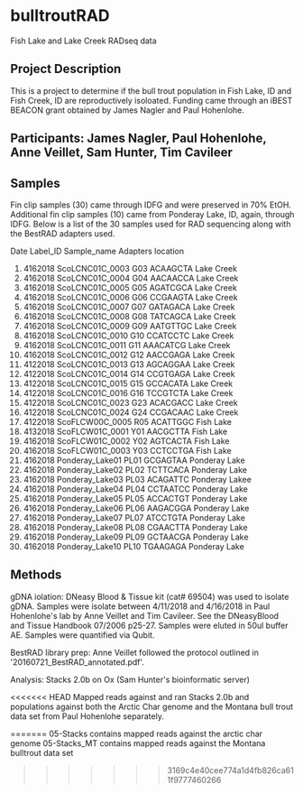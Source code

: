 # bulltroutRAD
Fish Lake and Lake Creek RADseq data

## Project Description
This is a project to determine if the bull trout population in Fish Lake, ID and Fish Creek, ID are reproductively isoloated.
Funding came through an iBEST BEACON grant obtained by James Nagler and Paul Hohenlohe. 

## Participants: James Nagler, Paul Hohenlohe, Anne Veillet, Sam Hunter, Tim Cavileer

## Samples
Fin clip samples (30) came through IDFG and were preserved in 70% EtOH.
Additional fin clip samples (10) came from Ponderay Lake, ID, again, through IDFG. Below is a list of the 30 samples used for RAD sequencing along with the BestRAD adapters used.

Date	Label_ID	Sample_name	Adapters	location
1. 4162018	ScoLCNC01C_0003	G03	ACAAGCTA	Lake Creek
2. 4162018	ScoLCNC01C_0004	G04	AACAACCA	Lake Creek
3. 4162018	ScoLCNC01C_0005	G05	AGATCGCA	Lake Creek
4. 4162018	ScoLCNC01C_0006	G06	CCGAAGTA	Lake Creek
5. 4162018	ScoLCNC01C_0007	G07	GATAGACA	Lake Creek
6. 4162018	ScoLCNC01C_0008	G08	TATCAGCA	Lake Creek
7. 4162018	ScoLCNC01C_0009	G09	AATGTTGC	Lake Creek
8. 4162018	ScoLCNC01C_0010	G10	CCATCCTC	Lake Creek
9. 4162018	ScoLCNC01C_0011	G11	AAACATCG	Lake Creek
10. 4162018	ScoLCNC01C_0012	G12	AACCGAGA	Lake Creek
11. 4122018	ScoLCNC01C_0013	G13	AGCAGGAA	Lake Creek
12. 4122018	ScoLCNC01C_0014	G14	CCGTGAGA	Lake Creek
13. 4122018	ScoLCNC01C_0015	G15	GCCACATA	Lake Creek
14. 4122018	ScoLCNC01C_0016	G16	TCCGTCTA	Lake Creek
15. 4122018	ScoLCNC01C_0023	G23	ACACGACC	Lake Creek
16. 4122018	ScoLCNC01C_0024	G24	CCGACAAC	Lake Creek
17. 4122018	ScoFLCW00C_0005	R05	ACATTGGC	Fish Lake
18. 4132018	ScoFLCW01C_0001	Y01	AACGCTTA	Fish Lake
19. 4162018	ScoFLCW01C_0002	Y02	AGTCACTA	Fish Lake
20. 4162018	ScoFLCW01C_0003	Y03	CCTCCTGA	Fish Lake
21. 4162018	Ponderay_Lake01	PL01	GCGAGTAA	Ponderay Lake
22. 4162018	Ponderay_Lake02	PL02	TCTTCACA	Ponderay Lake
23. 4162018	Ponderay_Lake03	PL03	ACAGATTC	Ponderay Lakee
24. 4162018	Ponderay_Lake04	PL04	CCTAATCC	Ponderay Lake
25. 4162018	Ponderay_Lake05	PL05	ACCACTGT	Ponderay Lake
26. 4162018	Ponderay_Lake06	PL06	AAGACGGA	Ponderay Lake
27. 4162018	Ponderay_Lake07	PL07	ATCCTGTA	Ponderay Lake
28. 4162018	Ponderay_Lake08	PL08	CGAACTTA	Ponderay Lake
29. 4162018	Ponderay_Lake09	PL09	GCTAACGA	Ponderay Lake
30. 4162018	Ponderay_Lake10	PL10	TGAAGAGA	Ponderay Lake

## Methods

gDNA iolation: DNeasy Blood & Tissue kit (cat# 69504) was used to isolate gDNA. Samples were isolate between 4/11/2018 and 4/16/2018 in Paul Hohenlohe's lab by Anne Veillet and Tim Cavileer. See the DNeasyBlood and Tissue Handbook 07/2006 p25-27. Samples were eluted in 50ul buffer AE. Samples were quantified via Qubit.

BestRAD library prep: Anne Veillet followed the protocol outlined in '20160721_BestRAD_annotated.pdf'. 

Analysis: Stacks 2.0b on Ox (Sam Hunter's bioinformatic server)

<<<<<<< HEAD
Mapped reads against and ran  Stacks 2.0b and populations against both the Arctic Char genome and the Montana bull trout data set from Paul Hohenlohe separately.

=======
05-Stacks contains mapped reads against the arctic char genome
05-Stacks_MT contains mapped reads against the Montana bulltrout data set
>>>>>>> 3169c4e40cee774a1d4fb826ca611f9777460266
